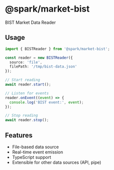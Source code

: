 # @spark/market-bist

BIST Market Data Reader

## Usage

```typescript
import { BISTReader } from '@spark/market-bist';

const reader = new BISTReader({
  source: 'file',
  filePath: '/tmp/bist-data.json'
});

// Start reading
await reader.start();

// Listen for events
reader.onEvent((event) => {
  console.log('BIST event:', event);
});

// Stop reading
await reader.stop();
```

## Features

- File-based data source
- Real-time event emission
- TypeScript support
- Extensible for other data sources (API, pipe)
